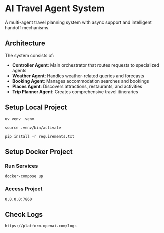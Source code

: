 # AI Travel Agent System

A multi-agent travel planning system with async support and intelligent handoff mechanisms.

## Architecture

The system consists of:
- **Controller Agent**: Main orchestrator that routes requests to specialized agents
- **Weather Agent**: Handles weather-related queries and forecasts
- **Booking Agent**: Manages accommodation searches and bookings
- **Places Agent**: Discovers attractions, restaurants, and activities
- **Trip Planner Agent**: Creates comprehensive travel itineraries

## Setup Local Project
~~~
uv venv .venv
~~~
~~~
source .venv/bin/activate
~~~
~~~
pip install -r requirements.txt
~~~

## Setup Docker Project
### Run Services
~~~
docker-compose up
~~~

### Access Project
~~~
0.0.0.0:7860
~~~

## Check Logs
~~~
https://platform.openai.com/logs
~~~

